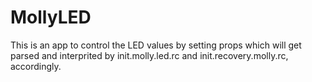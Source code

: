 # MollyLED
This is an app to control the LED values by setting props which will get parsed and interprited by init.molly.led.rc and init.recovery.molly.rc, accordingly.
